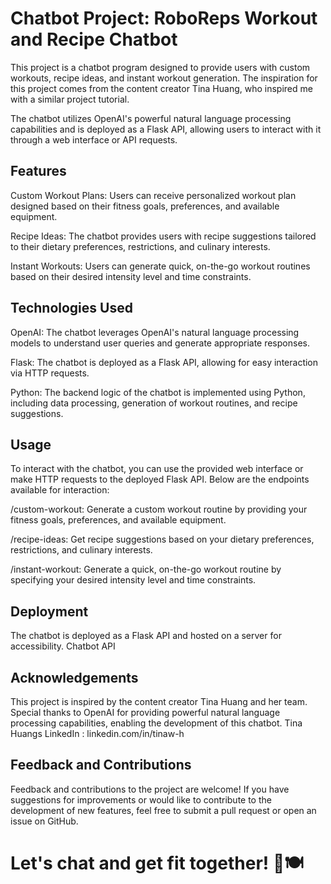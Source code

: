 

# Chatbot Project: RoboReps Workout and Recipe Chatbot

This project is a chatbot program designed to provide users with custom workouts, recipe ideas, and instant workout generation. 
The inspiration for this project comes from the content creator Tina Huang, who inspired me with a similar project tutorial.

The chatbot utilizes OpenAI's powerful natural language processing capabilities and is deployed as a Flask API, allowing users to interact with it through a web interface or API requests.

## Features
Custom Workout Plans: Users can receive personalized workout plan designed based on their fitness goals, preferences, and available equipment.

Recipe Ideas: The chatbot provides users with recipe suggestions tailored to their dietary preferences, restrictions, and culinary interests.

Instant Workouts: Users can generate quick, on-the-go workout routines based on their desired intensity level and time constraints.

## Technologies Used
OpenAI: The chatbot leverages OpenAI's natural language processing models to understand user queries and generate appropriate responses.

Flask: The chatbot is deployed as a Flask API, allowing for easy interaction via HTTP requests.

Python: The backend logic of the chatbot is implemented using Python, including data processing, generation of workout routines, and recipe suggestions.

## Usage
To interact with the chatbot, you can use the provided web interface or make HTTP requests to the deployed Flask API. Below are the endpoints available for interaction:

/custom-workout: Generate a custom workout routine by providing your fitness goals, preferences, and available equipment.

/recipe-ideas: Get recipe suggestions based on your dietary preferences, restrictions, and culinary interests.

/instant-workout: Generate a quick, on-the-go workout routine by specifying your desired intensity level and time constraints.

## Deployment
The chatbot is deployed as a Flask API and hosted on a server for accessibility. 
Chatbot API

## Acknowledgements
This project is inspired by the content creator Tina Huang and her team. Special thanks to OpenAI for providing powerful natural language processing capabilities, enabling the development of this chatbot.
Tina Huangs LinkedIn : linkedin.com/in/tinaw-h

## Feedback and Contributions
Feedback and contributions to the project are welcome! If you have suggestions for improvements or would like to contribute to the development of new features, feel free to submit a pull request or open an issue on GitHub.

# Let's chat and get fit together! 💪🍽️
